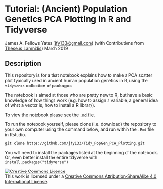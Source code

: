 # Tutorial: (Ancient) Population Genetics PCA Plotting in R and Tidyverse

James A. Fellows Yates (<jfy133@gmail.com>) (with Contributions from [Theseus Lamnidis](https://github.com/TCLamnidis))
March 2019

## Description

This repository is for a that notebook explains how to make a PCA scatter plot 
typically used in ancient human population genetics in R, using the `tidyverse` 
collection of packages. 

The notebook is aimed at those who are pretty new to R, but have a basic 
knowledge of how things work (e.g. how to assign a variable, a general idea of 
what a vector is, how to install a R library).

To view the notebook please see the [`.md` file](https://github.com/jfy133/Tidy_PopGen_PCA_Plotting/blob/master/Tidy_PopGen_PCA_Plotting.md).

To run the notebook yourself, please clone (i.e. download) the repository to 
your own computer using the command below, and run within the `.Rmd` file in 
Rstudio. 

```
git clone https://github.com/jfy133/Tidy_PopGen_PCA_Plotting.git
```

You will need to install the packages listed at the beginning of the notebook.
Or, even better install the entire tidyverse with `install.packages("tidyverse")`

<a rel="license" href="http://creativecommons.org/licenses/by-sa/4.0/"><img alt="Creative Commons Licence" style="border-width:0" src="https://i.creativecommons.org/l/by-sa/4.0/88x31.png" /></a><br />This work is licensed under a <a rel="license" href="http://creativecommons.org/licenses/by-sa/4.0/">Creative Commons Attribution-ShareAlike 4.0 International License</a>.
